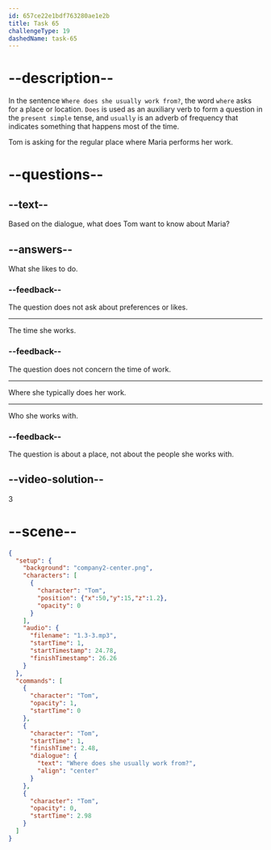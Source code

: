 ```yaml
---
id: 657ce22e1bdf763280ae1e2b
title: Task 65
challengeType: 19
dashedName: task-65
---
```


<!-- (Audio) Tom: Where does she usually work from? -->

# --description--

In the sentence `Where does she usually work from?`, the word `where` asks for a place or location. `Does` is used as an auxiliary verb to form a question in the `present simple` tense, and `usually` is an adverb of frequency that indicates something that happens most of the time.

Tom is asking for the regular place where Maria performs her work.

# --questions--

## --text--

Based on the dialogue, what does Tom want to know about Maria?

## --answers--

What she likes to do.

### --feedback--

The question does not ask about preferences or likes.

---

The time she works.

### --feedback--

The question does not concern the time of work.

---

Where she typically does her work.

---

Who she works with.

### --feedback--

The question is about a place, not about the people she works with.

## --video-solution--

3

# --scene--

```json
{
  "setup": {
    "background": "company2-center.png",
    "characters": [
      {
        "character": "Tom",
        "position": {"x":50,"y":15,"z":1.2},
        "opacity": 0
      }
    ],
    "audio": {
      "filename": "1.3-3.mp3",
      "startTime": 1,
      "startTimestamp": 24.78,
      "finishTimestamp": 26.26
    }
  },
  "commands": [
    {
      "character": "Tom",
      "opacity": 1,
      "startTime": 0
    },
    {
      "character": "Tom",
      "startTime": 1,
      "finishTime": 2.48,
      "dialogue": {
        "text": "Where does she usually work from?",
        "align": "center"
      }
    },
    {
      "character": "Tom",
      "opacity": 0,
      "startTime": 2.98
    }
  ]
}
```
